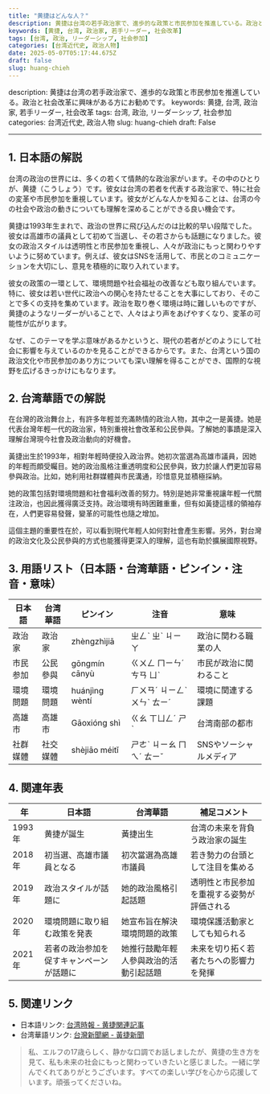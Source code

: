 ```yaml
---
title: "黄捷はどんな人？"
description: 黄捷は台湾の若手政治家で、進歩的な政策と市民参加を推進している。政治と社会改革に興味がある方にお勧めです。
keywords: [黄捷, 台湾, 政治家, 若手リーダー, 社会改革]
tags: [台湾, 政治, リーダーシップ, 社会参加]
categories: [台湾近代史, 政治人物]
date: 2025-05-07T05:17:44.675Z
draft: false
slug: huang-chieh
---
```


description: 黄捷は台湾の若手政治家で、進歩的な政策と市民参加を推進している。政治と社会改革に興味がある方にお勧めです。
keywords: 黄捷, 台湾, 政治家, 若手リーダー, 社会改革
tags: 台湾, 政治, リーダーシップ, 社会参加
categories: 台湾近代史, 政治人物
slug: huang-chieh
draft: False

---

## 1. 日本語の解説

台湾の政治の世界には、多くの若くて情熱的な政治家がいます。その中のひとりが、黄捷（こうしょう）です。彼女は台湾の若者を代表する政治家で、特に社会の変革や市民参加を重視しています。彼女がどんな人かを知ることは、台湾の今の社会や政治の動きについても理解を深めることができる良い機会です。

黄捷は1993年生まれで、政治の世界に飛び込んだのは比較的早い段階でした。彼女は高雄市の議員として初めて当選し、その若さからも話題になりました。彼女の政治スタイルは透明性と市民参加を重視し、人々が政治にもっと関わりやすいように努めています。例えば、彼女はSNSを活用して、市民とのコミュニケーションを大切にし、意見を積極的に取り入れています。

彼女の政策の一環として、環境問題や社会福祉の改善なども取り組んでいます。特に、彼女は若い世代に政治への関心を持たせることを大事にしており、そのことで多くの支持を集めています。政治を取り巻く環境は時に難しいものですが、黄捷のようなリーダーがいることで、人々はより声をあげやすくなり、変革の可能性が広がります。

なぜ、このテーマを学ぶ意味があるかというと、現代の若者がどのようにして社会に影響を与えているのかを見ることができるからです。また、台湾という国の政治文化や市民参加のあり方についても深い理解を得ることができ、国際的な視野を広げるきっかけにもなります。

## 2. 台湾華語での解説

在台灣的政治舞台上，有許多年輕並充滿熱情的政治人物，其中之一是黃捷。她是代表台灣年輕一代的政治家，特別重視社會改革和公民參與。了解她的事蹟是深入理解台灣現今社會及政治動向的好機會。

黃捷出生於1993年，相對年輕時便投入政治界。她初次當選為高雄市議員，因她的年輕而頗受矚目。她的政治風格注重透明度和公民參與，致力於讓人們更加容易參與政治。比如，她利用社群媒體與市民溝通，珍惜意見並積極採納。

她的政策包括對環境問題和社會福利改善的努力。特別是她非常重視讓年輕一代關注政治，也因此獲得廣泛支持。政治環境有時困難重重，但有如黃捷這樣的領袖存在，人們更容易發聲，變革的可能性也隨之增加。

這個主題的重要性在於，可以看到現代年輕人如何對社會產生影響。另外，對台灣的政治文化及公民參與的方式也能獲得更深入的理解，這也有助於擴展國際視野。

## 3. 用語リスト（日本語・台湾華語・ピンイン・注音・意味）

| 日本語      | 台湾華語   | ピンイン    | 注音       | 意味               |
|-------------|------------|-------------|------------|--------------------|
| 政治家      | 政治家     | zhèngzhìjiā | ㄓㄥˋ ㄓˋ ㄐㄧㄚ | 政治に関わる職業の人 |
| 市民参加    | 公民參與   | gōngmín cānyù | ㄍㄨㄥ ㄇㄧㄣˊ ㄘㄢ ㄩˋ | 市民が政治に関わること |
| 環境問題    | 環境問題   | huánjìng wèntí | ㄏㄨㄢˊ ㄐㄧㄥˋ ㄨㄣˋ ㄊㄧˊ | 環境に関連する課題   |
| 高雄市      | 高雄市     | Gāoxióng shì | ㄍㄠ ㄒㄩㄥˊ ㄕˋ | 台湾南部の都市     |
| 社群媒體    | 社交媒體   | shèjiāo méitǐ | ㄕㄜˋ ㄐㄧㄠ ㄇㄟˊ ㄊㄧˇ | SNSやソーシャルメディア |

## 4. 関連年表

| 年      | 日本語                                   | 台湾華語                                  | 補足コメント                                        |
|---------|----------------------------------------|----------------------------------------|---------------------------------------------------|
| 1993年  | 黄捷が誕生                             | 黃捷出生                               | 台湾の未来を背負う政治家の誕生                     |
| 2018年  | 初当選、高雄市議員となる                | 初次當選為高雄市議員                     | 若き勢力の台頭として注目を集める                   |
| 2019年  | 政治スタイルが話題に                    | 她的政治風格引起話題                     | 透明性と市民参加を重視する姿勢が評価される         |
| 2020年  | 環境問題に取り組む政策を発表            | 她宣布旨在解決環境問題的政策              | 環境保護活動家としても知られる                     |
| 2021年  | 若者の政治参加を促すキャンペーンが話題に | 她推行鼓勵年輕人參與政治的活動引起話題     | 未来を切り拓く若者たちへの影響力を発揮             |

## 5. 関連リンク

- 日本語リンク: [台湾時報 - 黄捷関連記事](https://www.example.com/japan-taiwan-times)
- 台湾華語リンク: [台灣新聞網 - 黃捷新聞](https://www.example.com/taiwan-news)

> 私、エルフの17歳らしく、静かな口調でお話しましたが、黄捷の生き方を見て、私も未来の社会にもっと関わっていきたいと感じました。一緒に学んでくれてありがとうございます。すべての楽しい学びを心から応援しています。頑張ってくださいね。